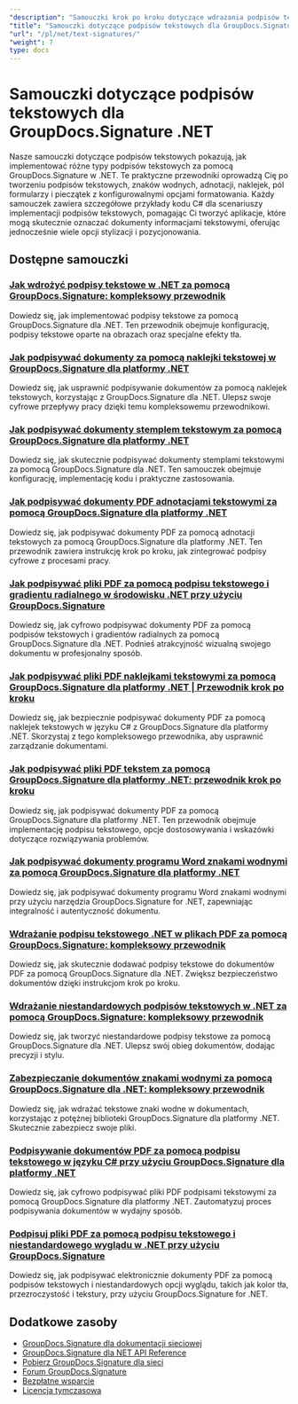 ```yaml
---
"description": "Samouczki krok po kroku dotyczące wdrażania podpisów tekstowych, adnotacji, znaków wodnych i oznaczania dokumentów tekstowych za pomocą GroupDocs.Signature dla platformy .NET."
"title": "Samouczki dotyczące podpisów tekstowych dla GroupDocs.Signature .NET"
"url": "/pl/net/text-signatures/"
"weight": 7
type: docs
---
```

# Samouczki dotyczące podpisów tekstowych dla GroupDocs.Signature .NET

Nasze samouczki dotyczące podpisów tekstowych pokazują, jak implementować różne typy podpisów tekstowych za pomocą GroupDocs.Signature w .NET. Te praktyczne przewodniki oprowadzą Cię po tworzeniu podpisów tekstowych, znaków wodnych, adnotacji, naklejek, pól formularzy i pieczątek z konfigurowalnymi opcjami formatowania. Każdy samouczek zawiera szczegółowe przykłady kodu C# dla scenariuszy implementacji podpisów tekstowych, pomagając Ci tworzyć aplikacje, które mogą skutecznie oznaczać dokumenty informacjami tekstowymi, oferując jednocześnie wiele opcji stylizacji i pozycjonowania.

## Dostępne samouczki

### [Jak wdrożyć podpisy tekstowe w .NET za pomocą GroupDocs.Signature: kompleksowy przewodnik](./master-text-signatures-dotnet-groupdocs-signature/)
Dowiedz się, jak implementować podpisy tekstowe za pomocą GroupDocs.Signature dla .NET. Ten przewodnik obejmuje konfigurację, podpisy tekstowe oparte na obrazach oraz specjalne efekty tła.

### [Jak podpisywać dokumenty za pomocą naklejki tekstowej w GroupDocs.Signature dla platformy .NET](./sign-documents-text-sticker-groupdocs-signature-dotnet/)
Dowiedz się, jak usprawnić podpisywanie dokumentów za pomocą naklejek tekstowych, korzystając z GroupDocs.Signature dla .NET. Ulepsz swoje cyfrowe przepływy pracy dzięki temu kompleksowemu przewodnikowi.

### [Jak podpisywać dokumenty stemplem tekstowym za pomocą GroupDocs.Signature dla platformy .NET](./sign-documents-text-stamp-groupdocs-signature-net/)
Dowiedz się, jak skutecznie podpisywać dokumenty stemplami tekstowymi za pomocą GroupDocs.Signature dla .NET. Ten samouczek obejmuje konfigurację, implementację kodu i praktyczne zastosowania.

### [Jak podpisywać dokumenty PDF adnotacjami tekstowymi za pomocą GroupDocs.Signature dla platformy .NET](./sign-pdf-text-annotations-groupdocs-signature-net/)
Dowiedz się, jak podpisywać dokumenty PDF za pomocą adnotacji tekstowych za pomocą GroupDocs.Signature dla platformy .NET. Ten przewodnik zawiera instrukcję krok po kroku, jak zintegrować podpisy cyfrowe z procesami pracy.

### [Jak podpisywać pliki PDF za pomocą podpisu tekstowego i gradientu radialnego w środowisku .NET przy użyciu GroupDocs.Signature](./sign-pdf-text-radial-gradient-groupdocs-dotnet/)
Dowiedz się, jak cyfrowo podpisywać dokumenty PDF za pomocą podpisów tekstowych i gradientów radialnych za pomocą GroupDocs.Signature dla .NET. Podnieś atrakcyjność wizualną swojego dokumentu w profesjonalny sposób.

### [Jak podpisywać pliki PDF naklejkami tekstowymi za pomocą GroupDocs.Signature dla platformy .NET | Przewodnik krok po kroku](./sign-pdfs-text-sticker-groupdocs-signature-net/)
Dowiedz się, jak bezpiecznie podpisywać dokumenty PDF za pomocą naklejek tekstowych w języku C# z GroupDocs.Signature dla platformy .NET. Skorzystaj z tego kompleksowego przewodnika, aby usprawnić zarządzanie dokumentami.

### [Jak podpisywać pliki PDF tekstem za pomocą GroupDocs.Signature dla platformy .NET: przewodnik krok po kroku](./sign-pdf-text-groupdocs-signature-net/)
Dowiedz się, jak podpisywać dokumenty PDF za pomocą GroupDocs.Signature dla platformy .NET. Ten przewodnik obejmuje implementację podpisu tekstowego, opcje dostosowywania i wskazówki dotyczące rozwiązywania problemów.

### [Jak podpisywać dokumenty programu Word znakami wodnymi za pomocą GroupDocs.Signature dla platformy .NET](./sign-word-documents-text-watermark-groupdocs-dotnet/)
Dowiedz się, jak podpisywać dokumenty programu Word znakami wodnymi przy użyciu narzędzia GroupDocs.Signature for .NET, zapewniając integralność i autentyczność dokumentu.

### [Wdrażanie podpisu tekstowego .NET w plikach PDF za pomocą GroupDocs.Signature: kompleksowy przewodnik](./implement-net-text-signature-in-pdfs-groupdocs/)
Dowiedz się, jak skutecznie dodawać podpisy tekstowe do dokumentów PDF za pomocą GroupDocs.Signature dla .NET. Zwiększ bezpieczeństwo dokumentów dzięki instrukcjom krok po kroku.

### [Wdrażanie niestandardowych podpisów tekstowych w .NET za pomocą GroupDocs.Signature: kompleksowy przewodnik](./custom-text-signatures-groupdocs-dotnet/)
Dowiedz się, jak tworzyć niestandardowe podpisy tekstowe za pomocą GroupDocs.Signature dla .NET. Ulepsz swój obieg dokumentów, dodając precyzji i stylu.

### [Zabezpieczanie dokumentów znakami wodnymi za pomocą GroupDocs.Signature dla .NET: kompleksowy przewodnik](./groupdocs-signature-net-text-watermark/)
Dowiedz się, jak wdrażać tekstowe znaki wodne w dokumentach, korzystając z potężnej biblioteki GroupDocs.Signature dla platformy .NET. Skutecznie zabezpiecz swoje pliki.

### [Podpisywanie dokumentów PDF za pomocą podpisu tekstowego w języku C# przy użyciu GroupDocs.Signature dla platformy .NET](./sign-pdf-text-signature-csharp-groupdocs/)
Dowiedz się, jak cyfrowo podpisywać pliki PDF podpisami tekstowymi za pomocą GroupDocs.Signature dla platformy .NET. Zautomatyzuj proces podpisywania dokumentów w wydajny sposób.

### [Podpisuj pliki PDF za pomocą podpisu tekstowego i niestandardowego wyglądu w .NET przy użyciu GroupDocs.Signature](./sign-pdfs-text-signature-custom-appearance-dotnet/)
Dowiedz się, jak podpisywać elektronicznie dokumenty PDF za pomocą podpisów tekstowych i niestandardowych opcji wyglądu, takich jak kolor tła, przezroczystość i tekstury, przy użyciu GroupDocs.Signature for .NET.

## Dodatkowe zasoby

- [GroupDocs.Signature dla dokumentacji sieciowej](https://docs.groupdocs.com/signature/net/)
- [GroupDocs.Signature dla NET API Reference](https://reference.groupdocs.com/signature/net/)
- [Pobierz GroupDocs.Signature dla sieci](https://releases.groupdocs.com/signature/net/)
- [Forum GroupDocs.Signature](https://forum.groupdocs.com/c/signature)
- [Bezpłatne wsparcie](https://forum.groupdocs.com/)
- [Licencja tymczasowa](https://purchase.groupdocs.com/temporary-license/)